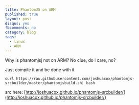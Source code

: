 ```yaml
---
title: PhantomJS on ARM
published: true
layout: post
disqus: yes
fbcomments: no
category: blog
tags: 
  - linux
  - ARM
---
```


Why is phantomjsj not on ARM?  No clue, do I care, no?

Just compile it and be done with it

```
curl https://raw.githubusercontent.com/joshuacox/phantomjs-srcbuilder/master/phantomjsbuild.sh| bash
```

src here:
[http://joshuacox.github.io/phantomjs-srcbuilder/](http://joshuacox.github.io/phantomjs-srcbuilder/)
